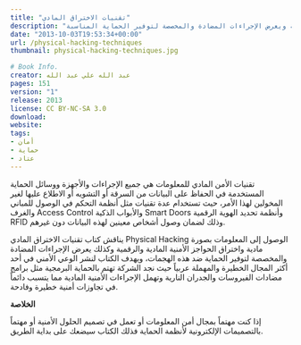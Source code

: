 ```yaml
---
title: "تقنيات الاختراق المادي" 
description: "يناقش كتاب تقنيات الاختراق المادي الوصول إلى المعلومات بصورة مادية واختراق الحواجز اﻷمنية المادية ويعرض الإجراءات المضادة والمخصصة لتوفير الحماية المناسبة"
date: "2013-10-03T19:53:34+00:00"
url: /physical-hacking-techniques
thumbnail: physical-hacking-techniques.jpg

# Book Info.
creator: عبد الله علي عبد الله
pages: 151
version: "1"
release: 2013
license: CC BY-NC-SA 3.0
download:
website:
tags:
- أمان
- حماية
- عتاد
---
```


تقنيات الأمن المادي للمعلومات هي جميع الإجراءات واﻷجهزة ووسائل الحماية المستخدمة في الحفاظ على البيانات من السرقة أو التشويه أو الاطلاع عليها لغير المخولين لهذا اﻷمر، حيث تستخدام عدة تقنيات مثل أنظمة التحكم في الوصول للمباني والغرف Access Control والأبواب الذكية Smart Doors وأنظمة تحديد الهوية الرقمية RFID وذلك لضمان وصول أشخاص معينين لهذه البيانات دون غيرهم.

يناقش كتاب تقنيات الاختراق المادي Physical Hacking الوصول إلى المعلومات بصورة مادية واختراق الحواجز اﻷمنية المادية والرقمية وكذلك يعرض الإجراءات المضادة والمخصصة لتوفير الحماية ضد هذه الهجمات، ويهدف الكتاب لنشر الوعي اﻷمني في أحد أكثر المجال الخطيرة والمهملة عربياً حيث نجد الشركة تهتم بالحماية البرمجية مثل برامج مضادات الفيروسات والجدران النارية وتهمل الإجراءات اﻷمنية المادية مما يتسبب دائماً في تجاوزات أمنية خطيرة وفادحة.

**الخلاصة**

إذا كنت مهتماً بمجال أمن المعلومات أو تعمل في تصميم الحلول اﻷمنية أو مهتماً بالتصميمات الإلكترونية ﻷنظمة الحماية فذلك الكتاب سيضعك على بداية الطريق.
